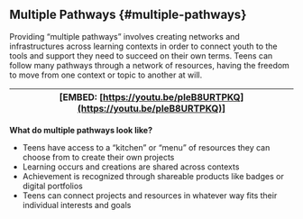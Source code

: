 ## Multiple Pathways {#multiple-pathways}

Providing “multiple pathways” involves creating networks and infrastructures across learning contexts in order to connect youth to the tools and support they need to succeed on their own terms. Teens can follow many pathways through a network of resources, having the freedom to move from one context or topic to another at will.

| [EMBED: [https://youtu.be/pleB8URTPKQ](https://youtu.be/pleB8URTPKQ)] |
| --- |

**What do multiple pathways look like?**

*   Teens have access to a “kitchen” or “menu” of resources they can choose from to create their own projects
*   Learning occurs and creations are shared across contexts
*   Achievement is recognized through shareable products like badges or digital portfolios
*   Teens can connect projects and resources in whatever way fits their individual interests and goals